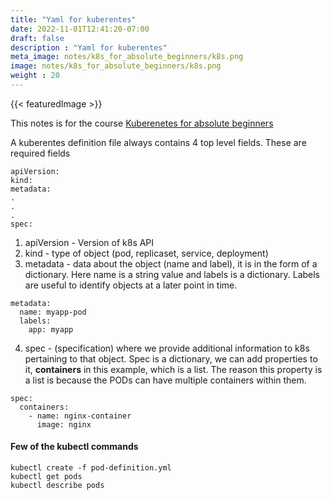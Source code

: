 ```yaml
---
title: "Yaml for kuberentes"
date: 2022-11-01T12:41:20-07:00
draft: false
description : "Yaml for kuberentes"
meta_image: notes/k8s_for_absolute_beginners/k8s.png
image: notes/k8s_for_absolute_beginners/k8s.png
weight : 20
---
```

{{< featuredImage >}}

This notes is for the course [Kuberenetes for absolute beginners](https://www.udemy.com/course/learn-kubernetes/)

A kuberentes definition file always contains 4 top level fields. These are required fields

```
apiVersion:
kind:
metadata:
.
.
.
spec:
```

1) apiVersion - Version of k8s API
2) kind - type of object (pod, replicaset, service, deployment)
3) metadata - data about the object (name and label), it is in the form of a dictionary. Here name is a string value and labels is a dictionary. Labels are useful to identify objects at a later point in time.
```
metadata:
  name: myapp-pod
  labels:
    app: myapp
```
4) spec - (specification) where we provide additional information to k8s pertaining to that object. Spec is a dictionary, we can add  properties to it, **containers** in this example, which is a list. The reason this property is a list is because the PODs can have multiple containers within them.

```
spec:
  containers:
    - name: nginx-container
      image: nginx
```


#### Few of the kubectl commands

```
kubectl create -f pod-definition.yml
kubectl get pods
kubectl describe pods
```